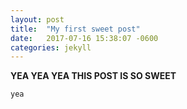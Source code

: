 ```yaml
---
layout: post
title:  "My first sweet post"
date:   2017-07-16 15:38:07 -0600
categories: jekyll
---
```


**YEA YEA YEA THIS POST IS SO SWEET**

`yea`

